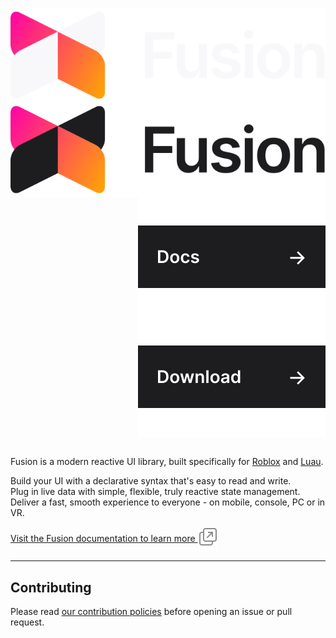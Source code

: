 <img align="left" src="./gh-assets/logo-dark-theme.svg#gh-dark-mode-only" alt="Fusion"><img align="left" src="./gh-assets/logo-light-theme.svg#gh-light-mode-only" alt="Fusion"><a href="https://elttob.github.io/Fusion/"><img align="right" src="./gh-assets/link-docs.svg" alt="Docs"></a><a href="./releases"><img align="right" src="./gh-assets/link-download.svg" alt="Download"></a><img src="./gh-assets/clearfloat.svg">

Fusion is a modern reactive UI library, built specifically for [Roblox](https://developer.roblox.com/) and [Luau](https://luau-lang.org/).

Build your UI with a declarative syntax that's easy to read and write.<br>
Plug in live data with simple, flexible, truly reactive state management.<br>
Deliver a fast, smooth experience to everyone - on mobile, console, PC or in VR.<br>

<a href="https://elttob.github.io/Fusion/">
Visit the Fusion documentation to learn more <img valign="middle" src="./gh-assets/icon-link-extern.svg" alt="(external link)" title="(external link)">
</a>

-----

## Contributing

Please read [our contribution policies](/CONTRIBUTING.md) before opening an issue or pull request.
